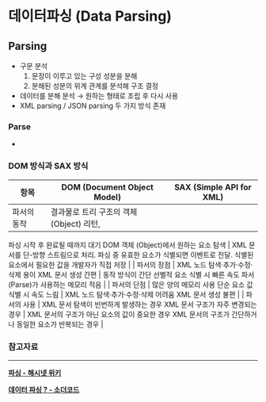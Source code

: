 # 데이터파싱 (Data Parsing)

## Parsing

- 구문 분석
  1. 문장이 이루고 있는 구성 성분을 분해
  2. 분해된 성분의 위계 관계를 분석해 구조 결정
- 데이터를 분해 분석 → 원하는 형태로 조립 후 다시 사용
- XML parsing / JSON parsing 두 가지 방식 존재

### Parse

-

### DOM 방식과 SAX 방식

| 항목        | DOM (Document Object Model)              | SAX (Simple API for XML) |
| ----------- | ---------------------------------------- | ------------------------ |
| 파서의 동작 | 결과물로 트리 구조의 객체 (Object) 리턴, |

파싱 시작 후 완료될 때까지 대기
DOM 객체 (Object)에서 원하는 요소 탐색 | XML 문서를 단-방향 스트림으로 처리.
파싱 중 유효한 요소가 식별되면 이벤트로 전달.
식별된 요소에서 필요한 값을 개발자가 직접 저장 |
| 파서의 장점 | XML 노드 탐색·추가·수정·삭제 용이
XML 문서 생성 간편 | 동작 방식이 간단
선별적 요소 식별 시 빠른 속도
파서(Parse)가 사용하는 메모리 적음 |
| 파서의 단점 | 많은 양의 메모리 사용
단순 요소 값 식별 시 속도 느림 | XML 노드 탐색·추가·수정·삭제 어려움
XML 문서 생성 불편 |
| 파서의 사용 | XML 문서 탐색이 빈번하게 발생하는 경우
XML 문서 구조가 자주 변경되는 경우 | XML 문서의 구조가 아닌 요소의 값이 중요한 경우
XML 문서의 구조가 간단하거나 동일한 요소가 반복되는 경우 |

### 참고자료

---

**[파싱 - 해시넷 위키](http://wiki.hash.kr/index.php/%ED%8C%8C%EC%8B%B1)**

**[데이터 파싱 ? - 소더코드](https://sothecode.tistory.com/31)**
